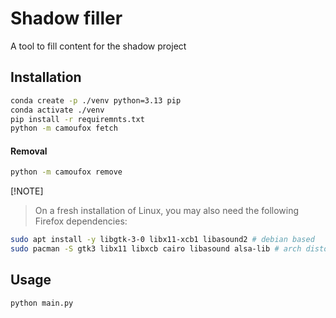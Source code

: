 # Shadow filler
A tool to fill content for the shadow project

## Installation 
```bash
conda create -p ./venv python=3.13 pip
conda activate ./venv
pip install -r requiremnts.txt
python -m camoufox fetch
```
#### Removal
```bash
python -m camoufox remove
```

[!NOTE]  
> On a fresh installation of Linux, you may also need the following Firefox
dependencies:
```bash
sudo apt install -y libgtk-3-0 libx11-xcb1 libasound2 # debian based
sudo pacman -S gtk3 libx11 libxcb cairo libasound alsa-lib # arch distos
```


## Usage
```
python main.py
```